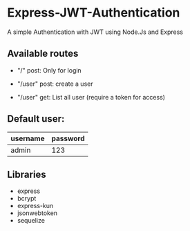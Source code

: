 # Express-JWT-Authentication
A simple Authentication with JWT using Node.Js and Express

## Available  routes


* "/" post: Only for login
* "/user" post: create a user

* "/user" get: List all user (require a token for access)


## Default user: 

| username  | password  |
|---|-------------------|
|   admin   |    123    |

## Libraries

* express 
* bcrypt
* express-kun
* jsonwebtoken
* sequelize
